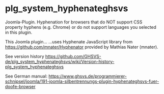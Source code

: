 # plg_system_hyphenateghsvs
Joomla-Plugin. Hyphenation for browsers that do NOT support CSS property hyphens (e.g. Chrome) or do not support languages you selected in this plugin.

This Joomla plugin...
...uses Hyphenate JavaScript library from https://github.com/mnater/Hyphenator provided by Mathias Nater (mnater).

See version history https://github.com/GHSVS-de/plg_system_hyphenateghsvs/wiki/Version-history-plg_system_hyphenateghsvs

See German manual: https://www.ghsvs.de/programmierer-schnipsel/joomla/191-joomla-silbentrennungs-plugin-hyphenateghsvs-fuer-doofe-browser
